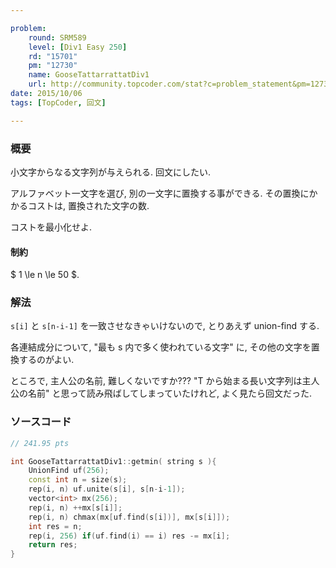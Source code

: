 ```yaml
---

problem:
    round: SRM589
    level: [Div1 Easy 250]
    rd: "15701"
    pm: "12730"
    name: GooseTattarrattatDiv1
    url: http://community.topcoder.com/stat?c=problem_statement&pm=12730&rd=15701
date: 2015/10/06
tags: [TopCoder, 回文]

---
```


### 概要

小文字からなる文字列が与えられる.
回文にしたい.

アルファベット一文字を選び, 別の一文字に置換する事ができる.
その置換にかかるコストは, 置換された文字の数.

コストを最小化せよ.

#### 制約

$ 1 \le n \le 50 $.

### 解法

`s[i]` と `s[n-i-1]` を一致させなきゃいけないので, とりあえず union-find する.

各連結成分について, "最も s 内で多く使われている文字" に, その他の文字を置換するのがよい.

ところで, 主人公の名前, 難しくないですか???
"T から始まる長い文字列は主人公の名前" と思って読み飛ばしてしまっていたけれど, よく見たら回文だった.


### ソースコード

~~~ cpp
// 241.95 pts

int GooseTattarrattatDiv1::getmin( string s ){
    UnionFind uf(256);
    const int n = size(s);
    rep(i, n) uf.unite(s[i], s[n-i-1]);
    vector<int> mx(256);
    rep(i, n) ++mx[s[i]];
    rep(i, n) chmax(mx[uf.find(s[i])], mx[s[i]]);
    int res = n;
    rep(i, 256) if(uf.find(i) == i) res -= mx[i];
    return res;
}
~~~

